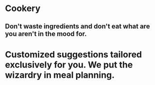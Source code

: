 # Cookery
## Don't waste ingredients and don't eat what are you aren't in the mood for.
#  Customized suggestions tailored exclusively for you. We put the wizardry in meal planning.
